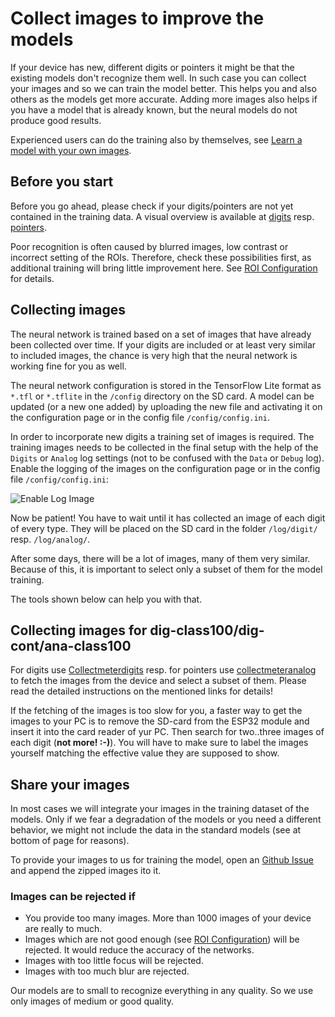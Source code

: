# Collect images to improve the models

If your device has new, different digits or pointers it might be that the existing models don't recognize them well. In such case you can collect your images and so we can train the model better. This helps you and also others as the models get more accurate. Adding more images also helps if you have a model that is already known, but the neural models do not produce good results.

Experienced users can do the training also by themselves, see [Learn a model with your own images](Learn-models-with-your-own-images.md). 

## Before you start

Before you go ahead, please check if your digits/pointers are not yet contained in the training data. A visual overview is available at [digits](https://jomjol.github.io/neural-network-digital-counter-readout) resp. [pointers](https://jomjol.github.io/neural-network-analog-needle-readout/).

Poor recognition is often caused by blurred images, low contrast or incorrect setting of the ROIs. Therefore, check these possibilities first, as additional training will bring little improvement here. See [ROI Configuration](ROI-Configuration.md) for details.

## Collecting images

The neural network is trained based on a set of images that have already been collected over time. If your digits are included or at least very similar to included images, the chance is very high that the neural network is working fine for you as well.

The neural network configuration is stored in the TensorFlow Lite format as `*.tfl` or `*.tflite` in the `/config` directory on the SD card. A model can be updated (or a new one added) by uploading the new file and activating it on the configuration page or in the config file `/config/config.ini`.

In order to incorporate new digits a training set of images is required. The training images needs to be collected in the final setup with the help of the `Digits` or `Analog` log settings (not to be confused with the `Data` or `Debug` log). Enable the logging of the images on the configuration page or in the config file `/config/config.ini`:

![Enable Log Image](img/enable_log_image.jpg)

Now be patient! You have to wait until it has collected an image of each digit of every type. They will be placed on the SD card in the folder `/log/digit/` resp. `/log/analog/`.

After some days, there will be a lot of images, many of them very similar. Because of this, it is important to select only a subset of them for the model training.

The tools shown below can help you with that.

## Collecting images for dig-class100/dig-cont/ana-class100

For digits use [Collectmeterdigits](https://github.com/haverland/collectmeterdigits) resp. for pointers use [collectmeteranalog](https://github.com/haverland/collectmeteranalog) to fetch the images from the device and select a subset of them. Please read the detailed instructions on the mentioned links for details!

If the fetching of the images is too slow for you, a faster way to get the images to your PC is to remove the SD-card from the ESP32 module and insert it into the card reader of yur PC.
Then search for two..three images of each digit (**not more! :-)**). You will have to make sure to label the images yourself matching the effective value they are supposed to show. 

## Share your images

In most cases we will integrate your images in the training dataset of the models. Only if we fear a degradation of the models or you need a different behavior, we might not include the data in the standard models (see at bottom of page for reasons).

To provide your images to us for training the model, open an [Github Issue](https://github.com/jomjol/AI-on-the-edge-device/issues/new/choose) and append the zipped images ito it.

### Images can be rejected if

* You provide too many images. More than 1000 images of your device are really to much. 
* Images which are not good enough (see [ROI Configuration](ROI-Configuration.md)) will be rejected. It would reduce the accuracy of the networks.
* Images with too little focus will be rejected. 
* Images with too much blur are rejected.

Our models are to small to recognize everything in any quality. So we use only images of medium or good quality.

